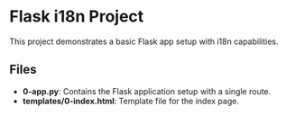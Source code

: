 # Flask i18n Project

This project demonstrates a basic Flask app setup with i18n capabilities.

## Files
- **0-app.py**: Contains the Flask application setup with a single route.
- **templates/0-index.html**: Template file for the index page.

